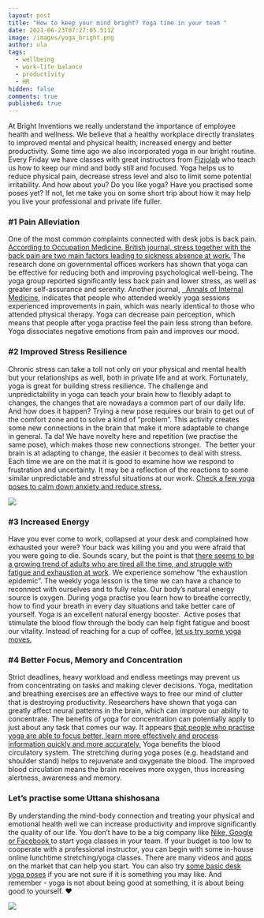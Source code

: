 ```yaml
---
layout: post
title: "How to keep your mind bright? Yoga time in your team "
date: 2021-06-23T07:27:05.511Z
image: /images/yoga_bright.png
author: ula
tags:
  - wellbeing
  - work-life balance
  - productivity
  - HR
hidden: false
comments: true
published: true
---
```

At Bright Inventions we really understand the importance of employee health and wellness. We believe that a healthy workplace directly translates to improved mental and physical health, increased energy and better productivity. Some time ago we also incorporated yoga in our bright routine. Every Friday we have classes with great instructors from [Fizjolab](https://fizjolab.com/?gclid=Cj0KCQjwlMaGBhD3ARIsAPvWd6gWjfYO9cr0ueeNAAZtjKuvyFSsUEWUhVxHwhb1pua8xTNHLOLDcKEaAtc4EALw_wcB) who teach us how to keep our mind and body still and focused. Yoga helps us to reduce physical pain, decrease stress level and also to limit some potential irritability.  And how about you? Do you like yoga? Have you practised some poses yet? If not, let me take you on some short trip about how it may help you live your professional and private life fuller. 

### \#1 Pain Alleviation 

One of the most common complaints connected with desk jobs is back pain. [According to Occupation Medicine, British journal, stress together with the back pain are two main factors leading to sickness absence at work.](https://academic.oup.com/occmed/article/62/8/606/1441276) The research done on governmental offices workers has shown that yoga can be effective for reducing both and improving psychological well-being. The yoga group reported significantly less back pain and lower stress, as well as greater self-assurance and serenity. Another journal, [  Annals of Internal Medicine](https://www.acpjournals.org/doi/10.7326/P17-9039), indicates that people who attended weekly yoga sessions experienced improvements in pain, which was nearly identical to those who attended physical therapy.  Yoga can decrease pain perception, which means that people after yoga practise feel the pain less strong than before. Yoga dissociates negative emotions from pain and improves our mood. [](https://doi.org/10.1097/MD.0000000000014649)

### \#2  Improved Stress Resilience

Chronic stress can take a toll not only on your physical and mental health but your relationships as well, both in private life and at work. Fortunately, yoga is great for building stress resilience. The challenge and unpredictability in yoga can teach your brain how to flexibly adapt to changes, the changes that are nowadays a common part of our daily  life. And how does it happen? Trying a new pose requires our brain to get out of the comfort zone and to solve a kind of “problem”. This activity creates some new connections in the brain that make it more adaptable to change in general. Ta da! We have novelty here and repetition (we practise the same pose), which makes those new connections stronger.  The better your brain is at adapting to change, the easier it becomes to deal with stress. Each time we are on the mat it is good to examine how we respond to frustration and uncertainty. It may be a reflection of the reactions to some similar unpredictable and stressful situations at our work. [Check a few yoga poses to calm down anxiety and reduce stress. ](https://www.yogajournal.com/poses/yoga-by-benefit/anxiety/)

![](/images/yoga-desk-poses-.jpeg)

### \#3  Increased Energy

Have you ever come to work, collapsed at your desk and complained how exhausted your were? Your back was killing you and you were afraid that you were going to die. Sounds scary, but the point is that [there seems to be a growing trend of adults who are tired all the time, and struggle with fatigue and exhaustion at work](https://www.sciencedirect.com/science/article/pii/S0149763418305220).  We experience somehow “the exhaustion epidemic”. The weekly yoga lesson is the time we can have a chance to reconnect with ourselves and to fully relax. Our body’s natural energy source is oxygen. During yoga practise you learn how to breathe correctly, how to find your breath in every day situations and take better care of yourself. Yoga is an excellent natural energy booster.  Active poses that stimulate the blood flow through the body can help fight fatigue and boost our vitality. Instead of reaching for a cup of coffee, [let us try some yoga moves.](https://www.nytimes.com/guides/well/beginner-yoga)

### \#4 Better Focus, Memory and Concentration

Strict deadlines, heavy workload and endless meetings may prevent us from concentrating on tasks and making clever decisions. Yoga, meditation and breathing exercises are an effective ways to free our mind of clutter that is destroying productivity. Researchers have shown that yoga can greatly affect neural patterns in the brain, which can improve our ability to concentrate. The benefits of yoga for concentration can potentially apply to just about any task that comes our way. It appears [that people who practise yoga are able to focus better, learn more effectively and  process information quickly and more accurately.](https://universityhealthnews.com/daily/mobility-fitness/yoga-for-concentration-cognition-and-memory/) Yoga benefits the blood circulatory system. The stretching during yoga poses (e.g. headstand and shoulder stand) helps to rejuvenate and oxygenate the blood. The improved blood circulation means the brain receives more oxygen, thus increasing alertness, awareness and memory.

### Let’s practise some Uttana shishosana

By understanding the mind-body connection and treating your physical and emotional health well we can increase productivity and improve significantly the quality of our life. You don’t have to be a big company like [Nike, Google or Facebook ](https://journey.live/6-companies-using-meditation-for-a-productive-and-happier-workplace) to start yoga classes in your team. If your budget is too low to cooperate with a professional instructor, you can begin with some in-house online lunchtime stretching/yoga classes. There are many videos and  [apps](https://www.statista.com/chart/22059/most-popular-yoga-and-meditation-apps/) on the market that can help you start. You can also try [some basic desk yoga poses](https://www.workandmoney.com/s/11-yoga-poses-you-can-do-at-your-desk-817027439e104424) if you are not sure if it is something you may like. And remember - yoga is not about being good at something, it is about being good to yourself. ❤️

![](/images/yoga-apps-statistics-.jpeg)